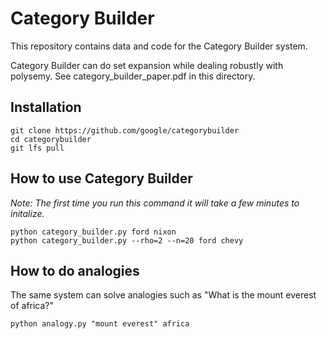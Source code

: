 # Category Builder

This repository contains data and code for the Category Builder system.

Category Builder can do set expansion while dealing robustly with polysemy.
See category_builder_paper.pdf in this directory.

## Installation
``` shell
git clone https://github.com/google/categorybuilder
cd categorybuilder
git lfs pull
```

## How to use Category Builder
_Note: The first time you run this command it will take a few minutes to initalize._

``` shell
python category_builder.py ford nixon
python category_builder.py --rho=2 --n=20 ford chevy
```

## How to do analogies

The same system can solve analogies such as "What is the mount everest of africa?"

``` shell
python analogy.py "mount everest" africa
```

